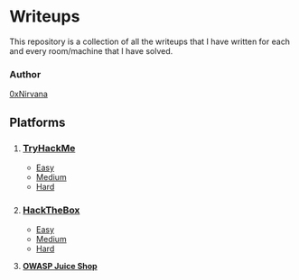 # Writeups

This repository is a collection of all the writeups that I have written for each and every room/machine that I have solved.

### Author

[0xNirvana](https://tryhackme.com/p/0xNirvana)

## **Platforms**

1. ### [TryHackMe](./TryHackMe/THM_Index.md)

   * [Easy](./TryHackMe/THM_Index.md#Easy)
   * [Medium](./TryHackMe/THM_Index.md#Medium)
   * [Hard](./TryHackMe/Hard/hard.md)

2. ### [HackTheBox](./HackTheBox/HTB_Index.md)

   * [Easy](./HackTheBox/HTB_Index.md#Easy)
   * [Medium](./HackTheBox/Medium/medium.md)
   * [Hard](./HackTheBox/Hard/hard.md)
   
3. **[OWASP Juice Shop](./OWASP_Juice_Shop/JS_Index.md)**

### 





